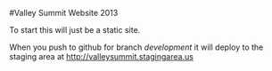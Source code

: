 #Valley Summit Website 2013

To start this will just be a static site.

When you push to github for branch *development* it will deploy to the staging area at 
http://valleysummit.stagingarea.us

